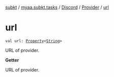 [subkt](../../../index.md) / [myaa.subkt.tasks](../../index.md) / [Discord](../index.md) / [Provider](index.md) / [url](./url.md)

# url

`val url: `[`Property`](https://docs.gradle.org/current/javadoc/org/gradle/api/provider/Property.html)`<`[`String`](https://kotlinlang.org/api/latest/jvm/stdlib/kotlin/-string/index.html)`>`

URL of provider.

**Getter**

URL of provider.

